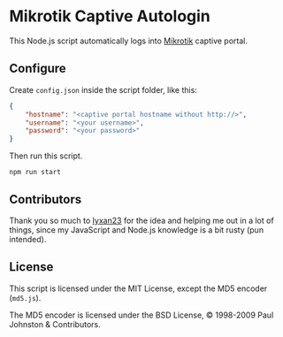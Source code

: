 # Mikrotik Captive Autologin

This Node.js script automatically logs into [Mikrotik](https://mikrotik.com) captive portal.

## Configure

Create `config.json` inside the script folder, like this:

```json
{
    "hostname": "<captive portal hostname without http://>",
    "username": "<your username>",
    "password": "<your password>"
}
```

Then run this script.

    npm run start

## Contributors

Thank you so much to [Iyxan23](https://github.com/Iyxan23) for the idea and helping me out in a lot of things,
since my JavaScript and Node.js knowledge is a bit rusty (pun intended).

## License

This script is licensed under the MIT License, except the MD5 encoder (`md5.js`).

The MD5 encoder is licensed under the BSD License, © 1998-2009 Paul Johnston & Contributors.